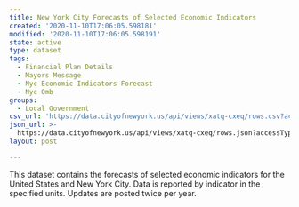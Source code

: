```yaml
---
title: New York City Forecasts of Selected Economic Indicators
created: '2020-11-10T17:06:05.598181'
modified: '2020-11-10T17:06:05.598191'
state: active
type: dataset
tags:
  - Financial Plan Details
  - Mayors Message
  - Nyc Economic Indicators Forecast
  - Nyc Omb
groups:
  - Local Government
csv_url: 'https://data.cityofnewyork.us/api/views/xatq-cxeq/rows.csv?accessType=DOWNLOAD'
json_url: >-
  https://data.cityofnewyork.us/api/views/xatq-cxeq/rows.json?accessType=DOWNLOAD
layout: post

---
```

This dataset contains the forecasts of selected economic indicators for the United States and New York City. Data is reported by indicator in the specified units. Updates are posted twice per year.
